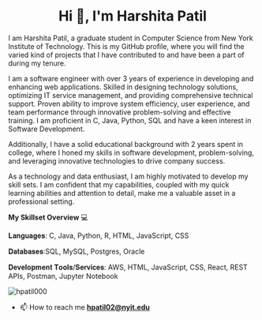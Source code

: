 <h1 align="center">Hi 👋, I'm Harshita Patil</h1>

I am Harshita Patil, a graduate student in Computer Science from New York Institute of Technology. This is my GitHub profile, where you will find the varied kind of projects that I have contributed to and have been a part of during my tenure.

I am a software engineer with over 3 years of experience in developing and enhancing web applications. Skilled in designing technology solutions, optimizing IT service management, and providing comprehensive technical support. Proven ability to improve system efficiency, user experience, and team performance through innovative problem-solving and effective training. I am proficient in C, Java, Python, SQL and have a keen interest in Software Development. 

Additionally, I have a solid educational background with 2 years spent in college, where I honed my skills in software development, problem-solving, and leveraging innovative technologies to drive company success. 

As a technology and data enthusiast, I am highly motivated to develop my skill sets. I am confident that my capabilities, coupled with my quick learning abilities and attention to detail, make me a valuable asset in a professional setting.

**My Skillset Overview** 💻


𝐋𝐚𝐧𝐠𝐮𝐚𝐠𝐞𝐬: C, Java, Python, R, HTML, JavaScript, CSS

𝐃𝐚𝐭𝐚𝐛𝐚𝐬𝐞𝐬:SQL, MySQL, Postgres, Oracle 

𝐃𝐞𝐯𝐞𝐥𝐨𝐩𝐦𝐞𝐧𝐭 𝐓𝐨𝐨𝐥𝐬/𝐒𝐞𝐫𝐯𝐢𝐜𝐞𝐬: AWS, HTML, JavaScript, CSS, React, REST APIs, Postman, Jupyter Notebook

<p align="left"> <img src="https://komarev.com/ghpvc/?username=hpatil000&label=Profile%20views&color=0e75b6&style=flat" alt="hpatil000" /> </p>

- 📫 How to reach me **hpatil02@nyit.edu**

